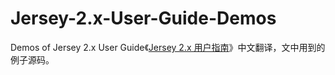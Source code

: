 Jersey-2.x-User-Guide-Demos
==============================

Demos of Jersey 2.x User Guide《[Jersey 2.x 用户指南](https://github.com/waylau/Jersey-2.x-User-Guide)》中文翻译，文中用到的例子源码。
